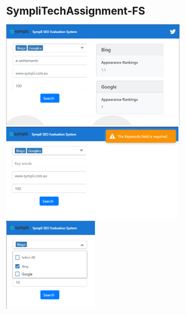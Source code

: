 # SympliTechAssignment-FS

<img src='https://github.com/faridtamimi/SympliTechAssignment-FS/blob/7bef04c1feaf9075fb63f71b0e8cdc395c35ee5e/Screenshots/Main%20Page.PNG' width='465' height='271'/>
<br/>
<img src='https://github.com/faridtamimi/SympliTechAssignment-FS/blob/7bef04c1feaf9075fb63f71b0e8cdc395c35ee5e/Screenshots/Validation.PNG' width='462' height='249'/>
<br/>
<img src='https://github.com/faridtamimi/SympliTechAssignment-FS/blob/7bef04c1feaf9075fb63f71b0e8cdc395c35ee5e/Screenshots/Search%20Engine%20Selector.PNG' width='238' height='236'/>
